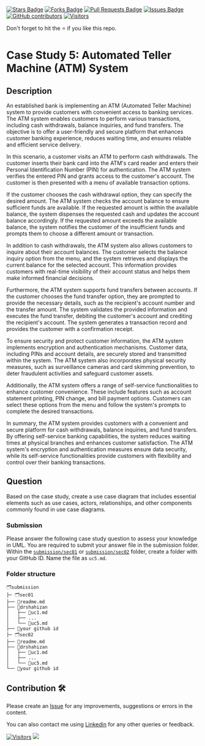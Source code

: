 <a href="https://github.com/drshahizan/software-engineering/stargazers"><img src="https://img.shields.io/github/stars/drshahizan/software-engineering" alt="Stars Badge"/></a>
<a href="https://github.com/drshahizan/software-engineering/network/members"><img src="https://img.shields.io/github/forks/drshahizan/software-engineering" alt="Forks Badge"/></a>
<a href="https://github.com/drshahizan/software-engineering/pulls"><img src="https://img.shields.io/github/issues-pr/drshahizan/software-engineering" alt="Pull Requests Badge"/></a>
<a href="https://github.com/drshahizan/software-engineering"><img src="https://img.shields.io/github/issues/drshahizan/software-engineering" alt="Issues Badge"/></a>
<a href="https://github.com/drshahizan/software-engineering/graphs/contributors"><img alt="GitHub contributors" src="https://img.shields.io/github/contributors/drshahizan/software-engineering?color=2b9348"></a>
[![Visitors](https://api.visitorbadge.io/api/visitors?path=https%3A%2F%2Fgithub.com%2Fdrshahizan%2Fsoftware-engineering&countColor=%23263759&style=plastic)](https://visitorbadge.io/status?path=https%3A%2F%2Fgithub.com%2Fdrshahizan%2Fsoftware-engineering)

Don't forget to hit the :star: if you like this repo.

# Case Study 5: Automated Teller Machine (ATM) System

## Description
An established bank is implementing an ATM (Automated Teller Machine) system to provide customers with convenient access to banking services. The ATM system enables customers to perform various transactions, including cash withdrawals, balance inquiries, and fund transfers. The objective is to offer a user-friendly and secure platform that enhances customer banking experience, reduces waiting time, and ensures reliable and efficient service delivery.

In this scenario, a customer visits an ATM to perform cash withdrawals. The customer inserts their bank card into the ATM's card reader and enters their Personal Identification Number (PIN) for authentication. The ATM system verifies the entered PIN and grants access to the customer's account. The customer is then presented with a menu of available transaction options.

If the customer chooses the cash withdrawal option, they can specify the desired amount. The ATM system checks the account balance to ensure sufficient funds are available. If the requested amount is within the available balance, the system dispenses the requested cash and updates the account balance accordingly. If the requested amount exceeds the available balance, the system notifies the customer of the insufficient funds and prompts them to choose a different amount or transaction.

In addition to cash withdrawals, the ATM system also allows customers to inquire about their account balances. The customer selects the balance inquiry option from the menu, and the system retrieves and displays the current balance for the selected account. This information provides customers with real-time visibility of their account status and helps them make informed financial decisions.

Furthermore, the ATM system supports fund transfers between accounts. If the customer chooses the fund transfer option, they are prompted to provide the necessary details, such as the recipient's account number and the transfer amount. The system validates the provided information and executes the fund transfer, debiting the customer's account and crediting the recipient's account. The system generates a transaction record and provides the customer with a confirmation receipt.

To ensure security and protect customer information, the ATM system implements encryption and authentication mechanisms. Customer data, including PINs and account details, are securely stored and transmitted within the system. The ATM system also incorporates physical security measures, such as surveillance cameras and card skimming prevention, to deter fraudulent activities and safeguard customer assets.

Additionally, the ATM system offers a range of self-service functionalities to enhance customer convenience. These include features such as account statement printing, PIN change, and bill payment options. Customers can select these options from the menu and follow the system's prompts to complete the desired transactions.

In summary, the ATM system provides customers with a convenient and secure platform for cash withdrawals, balance inquiries, and fund transfers. By offering self-service banking capabilities, the system reduces waiting times at physical branches and enhances customer satisfaction. The ATM system's encryption and authentication measures ensure data security, while its self-service functionalities provide customers with flexibility and control over their banking transactions.

## Question
Based on the case study, create a use case diagram that includes essential elements such as use cases, actors, relationships, and other components commonly found in use case diagrams.

### Submission
Please answer the following case study question to assess your knowledge in UML. You are required to submit your answer file in the submission folder. Within the [`submission/sec01`](../submission/sec01) or [`submission/sec02`](../submission/sec02) folder, create a folder with your GitHub ID. Name the file as `uc5.md`.

### Folder structure

```
🗂️submission
├─ 🗂️sec01
├── 📄readme.md
├── 📁drshahizan
│   ├── 📄uc1.md
│   ├── ...
│   └── 📄uc5.md
├── 📁your github id
├─ 🗂️sec02
├── 📄readme.md
├── 📁drshahizan
│   ├── 📄uc1.md
│   ├── ...
│   └── 📄uc5.md
└── 📁your github id
```

## Contribution 🛠️
Please create an [Issue](https://github.com/drshahizan/software-engineering/issues) for any improvements, suggestions or errors in the content.

You can also contact me using [Linkedin](https://www.linkedin.com/in/drshahizan/) for any other queries or feedback.

[![Visitors](https://api.visitorbadge.io/api/visitors?path=https%3A%2F%2Fgithub.com%2Fdrshahizan&labelColor=%23697689&countColor=%23555555&style=plastic)](https://visitorbadge.io/status?path=https%3A%2F%2Fgithub.com%2Fdrshahizan)
![](https://hit.yhype.me/github/profile?user_id=81284918)






